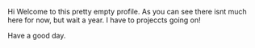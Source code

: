 Hi
Welcome to this pretty empty profile. As you can see there isnt much here for now, but wait a year. I have to projeccts going on!

Have a good day.
